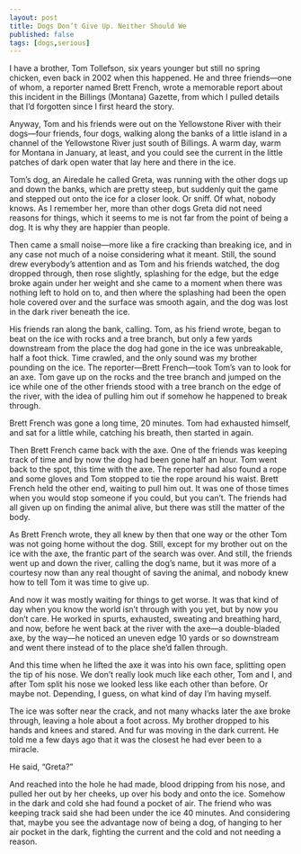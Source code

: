 ```yaml
---
layout: post
title: Dogs Don’t Give Up. Neither Should We
published: false
tags: [dogs,serious]
---
```


I have a brother, Tom Tollefson, six years younger but still no spring chicken, even back in 2002 when this happened. He and three friends—one of whom, a reporter named Brett French, wrote a memorable report about this incident in the Billings (Montana) Gazette, from which I pulled details that I’d forgotten since I first heard the story.<!--more-->

Anyway, Tom and his friends were out on the Yellowstone River with their dogs—four friends, four dogs, walking along the banks of a little island in a channel of the Yellowstone River just south of Billings. A warm day, warm for Montana in January, at least, and you could see the current in the little patches of dark open water that lay here and there in the ice.

Tom’s dog, an Airedale he called Greta, was running with the other dogs up and down the banks, which are pretty steep, but suddenly quit the game and stepped out onto the ice for a closer look. Or sniff. Of what, nobody knows. As I remember her, more than other dogs Greta did not need reasons for things, which it seems to me is not far from the point of being a dog. It is why they are happier than people.

Then came a small noise—more like a fire cracking than breaking ice, and in any case not much of a noise considering what it meant. Still, the sound drew everybody’s attention and as Tom and his friends watched, the dog dropped through, then rose slightly, splashing for the edge, but the edge broke again under her weight and she came to a moment when there was nothing left to hold on to, and then where the splashing had been the open hole covered over and the surface was smooth again, and the dog was lost in the dark river beneath the ice.

His friends ran along the bank, calling. Tom, as his friend wrote, began to beat on the ice with rocks and a tree branch, but only a few yards downstream from the place the dog had gone in the ice was unbreakable, half a foot thick. Time crawled, and the only sound was my brother pounding on the ice. The reporter—Brett French—took Tom’s van to look for an axe. Tom gave up on the rocks and the tree branch and jumped on the ice while one of the other friends stood with a tree branch on the edge of the river, with the idea of pulling him out if somehow he happened to break through.


Brett French was gone a long time, 20 minutes. Tom had exhausted himself, and sat for a little while, catching his breath, then started in again.

Then Brett French came back with the axe. One of the friends was keeping track of time and by now the dog had been gone half an hour. Tom went back to the spot, this time with the axe. The reporter had also found a rope and some gloves and Tom stopped to tie the rope around his waist. Brett French held the other end, waiting to pull him out. It was one of those times when you would stop someone if you could, but you can’t. The friends had all given up on finding the animal alive, but there was still the matter of the body.

As Brett French wrote, they all knew by then that one way or the other Tom was not going home without the dog. Still, except for my brother out on the ice with the axe, the frantic part of the search was over. And still, the friends went up and down the river, calling the dog’s name, but it was more of a courtesy now than any real thought of saving the animal, and nobody knew how to tell Tom it was time to give up.


And now it was mostly waiting for things to get worse. It was that kind of day when you know the world isn’t through with you yet, but by now you don’t care. He worked in spurts, exhausted, sweating and breathing hard, and now, before he went back at the river with the axe—a double-bladed axe, by the way—he noticed an uneven edge 10 yards or so downstream and went there instead of to the place she’d fallen through.

And this time when he lifted the axe it was into his own face, splitting open the tip of his nose. We don’t really look much like each other, Tom and I, and after Tom split his nose we looked less like each other than before. Or maybe not. Depending, I guess, on what kind of day I’m having myself.

The ice was softer near the crack, and not many whacks later the axe broke through, leaving a hole about a foot across. My brother dropped to his hands and knees and stared. And fur was moving in the dark current. He told me a few days ago that it was the closest he had ever been to a miracle.

He said, “Greta?”

And reached into the hole he had made, blood dripping from his nose, and pulled her out by her cheeks, up over his body and onto the ice. Somehow in the dark and cold she had found a pocket of air. The friend who was keeping track said she had been under the ice 40 minutes. And considering that, maybe you see the advantage now of being a dog, of hanging to her air pocket in the dark, fighting the current and the cold and not needing a reason.
